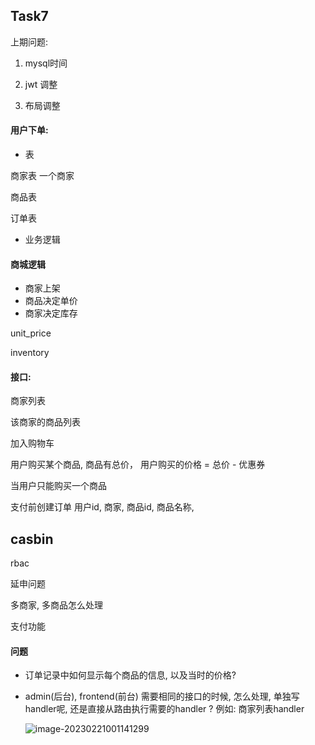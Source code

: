 ## Task7

上期问题:

1. mysql时间

2. jwt 调整

3. 布局调整


#### 用户下单: 

* 表

商家表 一个商家

商品表

订单表

* 业务逻辑





#### 商城逻辑

* 商家上架
* 商品决定单价
* 商家决定库存



unit_price

inventory





#### 接口:

商家列表

该商家的商品列表

加入购物车

  

用户购买某个商品, 商品有总价， 用户购买的价格 = 总价 - 优惠券

当用户只能购买一个商品

支付前创建订单   用户id, 商家, 商品id, 商品名称, 



## casbin

rbac



延申问题

多商家, 多商品怎么处理

支付功能









#### 问题

* 订单记录中如何显示每个商品的信息, 以及当时的价格?

* admin(后台), frontend(前台) 需要相同的接口的时候, 怎么处理, 单独写handler呢, 还是直接从路由执行需要的handler ?    例如: 商家列表handler 

  ![image-20230221001141299](C:\Users\86132\AppData\Roaming\Typora\typora-user-images\image-20230221001141299.png)